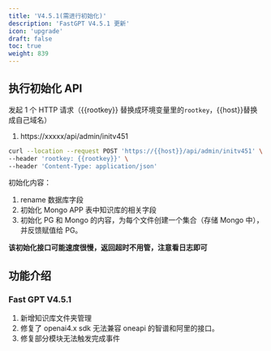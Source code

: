 ```yaml
---
title: 'V4.5.1(需进行初始化)'
description: 'FastGPT V4.5.1 更新'
icon: 'upgrade'
draft: false
toc: true
weight: 839
---
```


## 执行初始化 API

发起 1 个 HTTP 请求（{{rootkey}} 替换成环境变量里的`rootkey`，{{host}}替换成自己域名）

1. https://xxxxx/api/admin/initv451

```bash
curl --location --request POST 'https://{{host}}/api/admin/initv451' \
--header 'rootkey: {{rootkey}}' \
--header 'Content-Type: application/json'
```

初始化内容：
1. rename 数据库字段
2. 初始化 Mongo APP 表中知识库的相关字段
3. 初始化 PG 和 Mongo 的内容，为每个文件创建一个集合（存储 Mongo 中），并反馈赋值给 PG。

**该初始化接口可能速度很慢，返回超时不用管，注意看日志即可**

## 功能介绍

### Fast GPT V4.5.1

1. 新增知识库文件夹管理
2. 修复了 openai4.x sdk 无法兼容 oneapi 的智谱和阿里的接口。
3. 修复部分模块无法触发完成事件